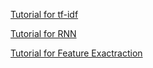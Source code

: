 [Tutorial for tf-idf](https://towardsdatascience.com/text-summarization-using-tf-idf-e64a0644ace3)

[Tutorial for RNN](https://towardsdatascience.com/recurrent-neural-networks-by-example-in-python-ffd204f99470)

[Tutorial for Feature Exactraction](https://kavita-ganesan.com/extracting-keywords-from-text-tfidf/#.XddME1dKguU)
